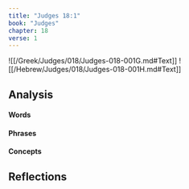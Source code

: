 ```yaml
---
title: "Judges 18:1"
book: "Judges"
chapter: 18
verse: 1
---
```

![[/Greek/Judges/018/Judges-018-001G.md#Text]]
![[/Hebrew/Judges/018/Judges-018-001H.md#Text]]

## Analysis

#### Words

#### Phrases

#### Concepts

## Reflections
